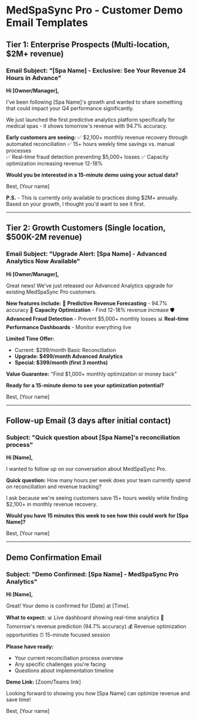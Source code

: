 # MedSpaSync Pro - Customer Demo Email Templates

## Tier 1: Enterprise Prospects (Multi-location, $2M+ revenue)

### Email Subject: "[Spa Name] - Exclusive: See Your Revenue 24 Hours in Advance"

**Hi [Owner/Manager],**

I've been following [Spa Name]'s growth and wanted to share something that could impact your Q4 performance significantly.

We just launched the first predictive analytics platform specifically for medical spas - it shows tomorrow's revenue with 94.7% accuracy.

**Early customers are seeing:**
✅ $2,100+ monthly revenue recovery through automated reconciliation
✅ 15+ hours weekly time savings vs. manual processes  
✅ Real-time fraud detection preventing $5,000+ losses
✅ Capacity optimization increasing revenue 12-18%

**Would you be interested in a 15-minute demo using your actual data?**

Best,
[Your name]

**P.S.** - This is currently only available to practices doing $2M+ annually. Based on your growth, I thought you'd want to see it first.

---

## Tier 2: Growth Customers (Single location, $500K-2M revenue)

### Email Subject: "Upgrade Alert: [Spa Name] - Advanced Analytics Now Available"

**Hi [Owner/Manager],**

Great news! We've just released our Advanced Analytics upgrade for existing MedSpaSync Pro customers.

**New features include:**
🔮 **Predictive Revenue Forecasting** - 94.7% accuracy
🎯 **Capacity Optimization** - Find 12-18% revenue increase
🛡️ **Advanced Fraud Detection** - Prevent $5,000+ monthly losses
📊 **Real-time Performance Dashboards** - Monitor everything live

**Limited Time Offer:**
- Current: $299/month Basic Reconciliation
- **Upgrade: $499/month Advanced Analytics**
- **Special: $399/month (first 3 months)**

**Value Guarantee:** "Find $1,000+ monthly optimization or money back"

**Ready for a 15-minute demo to see your optimization potential?**

Best,
[Your name]

---

## Follow-up Email (3 days after initial contact)

### Subject: "Quick question about [Spa Name]'s reconciliation process"

**Hi [Name],**

I wanted to follow up on our conversation about MedSpaSync Pro.

**Quick question:** How many hours per week does your team currently spend on reconciliation and revenue tracking?

I ask because we're seeing customers save 15+ hours weekly while finding $2,100+ in monthly revenue recovery.

**Would you have 15 minutes this week to see how this could work for [Spa Name]?**

Best,
[Your name]

---

## Demo Confirmation Email

### Subject: "Demo Confirmed: [Spa Name] - MedSpaSync Pro Analytics"

**Hi [Name],**

Great! Your demo is confirmed for [Date] at [Time].

**What to expect:**
📊 Live dashboard showing real-time analytics
🔮 Tomorrow's revenue prediction (94.7% accuracy)
💰 Revenue optimization opportunities
⏰ 15-minute focused session

**Please have ready:**
- Your current reconciliation process overview
- Any specific challenges you're facing
- Questions about implementation timeline

**Demo Link:** [Zoom/Teams link]

Looking forward to showing you how [Spa Name] can optimize revenue and save time!

Best,
[Your name] 